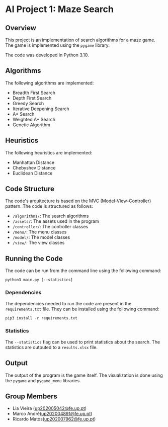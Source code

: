 # AI Project 1: Maze Search

## Overview

This project is an implementation of search algorithms for a maze game. The game is implemented using the `pygame` library.

The code was developed in Python 3.10.

## Algorithms

The following algorithms are implemented:

* Breadth First Search
* Depth First Search
* Greedy Search
* Iterative Deepening Search
* A* Search
* Weighted A* Search
* Genetic Algorithm

## Heuristics

The following heuristics are implemented:

* Manhattan Distance
* Chebyshev Distance
* Euclidean Distance

## Code Structure

The code's arquitecture is based on the MVC (Model-View-Controller) pattern.
The code is structured as follows:

* `/algorithms/`: The search algorithms
* `/assets/`: The assets used in the program
* `/controller/`: The controller classes
* `/menu/`: The menu classes
* `/model/`: The model classes
* `/view/`: The view classes

## Running the Code

The code can be run from the command line using the following command:

```pyhton
python3 main.py [--statistics]
```

### Dependencies

The dependencies needed to run the code are present in the `requirements.txt` file. They can be installed using the following command:

```python
pip3 install -r requirements.txt
```

### Statistics

The `--statistics` flag can be used to print statistics about the search. The statistics are outputed to a `results.xlsx` file.

## Output

The output of the program is the game itself. The visualization is done using the `pygame` and `pygame_menu` libraries.

## Group Members

* Lia Vieira (up202005042@fe.up.pt)
* Marco André(up202004891@fe.up.pt)
* Ricardo Matos(up202007962@fe.up.pt)
